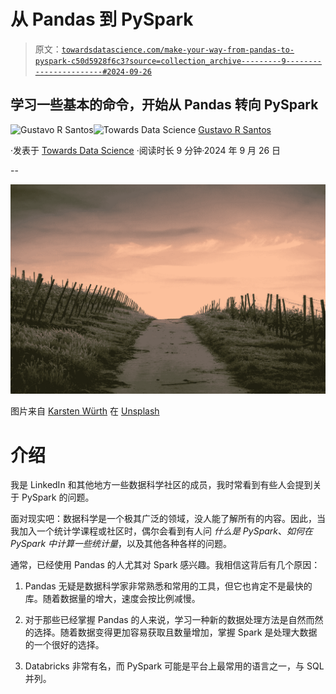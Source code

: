 # 从 Pandas 到 PySpark

> 原文：[`towardsdatascience.com/make-your-way-from-pandas-to-pyspark-c50d5928f6c3?source=collection_archive---------9-----------------------#2024-09-26`](https://towardsdatascience.com/make-your-way-from-pandas-to-pyspark-c50d5928f6c3?source=collection_archive---------9-----------------------#2024-09-26)

## 学习一些基本的命令，开始从 Pandas 转向 PySpark

[](https://gustavorsantos.medium.com/?source=post_page---byline--c50d5928f6c3--------------------------------)![Gustavo R Santos](https://gustavorsantos.medium.com/?source=post_page---byline--c50d5928f6c3--------------------------------)[](https://towardsdatascience.com/?source=post_page---byline--c50d5928f6c3--------------------------------)![Towards Data Science](https://towardsdatascience.com/?source=post_page---byline--c50d5928f6c3--------------------------------) [Gustavo R Santos](https://gustavorsantos.medium.com/?source=post_page---byline--c50d5928f6c3--------------------------------)

·发表于 [Towards Data Science](https://towardsdatascience.com/?source=post_page---byline--c50d5928f6c3--------------------------------) ·阅读时长 9 分钟·2024 年 9 月 26 日

--

![](img/ebaf1b15ab1ec28e2db93416cd0480b5.png)

图片来自 [Karsten Würth](https://unsplash.com/@karsten_wuerth?utm_content=creditCopyText&utm_medium=referral&utm_source=unsplash) 在 [Unsplash](https://unsplash.com/photos/pathway-between-fence-and-grasses-HiE1bIIoRqQ?utm_content=creditCopyText&utm_medium=referral&utm_source=unsplash)

# 介绍

我是 LinkedIn 和其他地方一些数据科学社区的成员，我时常看到有些人会提到关于 PySpark 的问题。

面对现实吧：数据科学是一个极其广泛的领域，没人能了解所有的内容。因此，当我加入一个统计学课程或社区时，偶尔会看到有人问 *什么是 PySpark*、*如何在 PySpark 中计算一些统计量*，以及其他各种各样的问题。

通常，已经使用 Pandas 的人尤其对 Spark 感兴趣。我相信这背后有几个原因：

1.  Pandas 无疑是数据科学家非常熟悉和常用的工具，但它也肯定不是最快的库。随着数据量的增大，速度会按比例减慢。

1.  对于那些已经掌握 Pandas 的人来说，学习一种新的数据处理方法是自然而然的选择。随着数据变得更加容易获取且数量增加，掌握 Spark 是处理大数据的一个很好的选择。

1.  Databricks 非常有名，而 PySpark 可能是平台上最常用的语言之一，与 SQL 并列。
